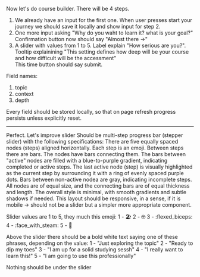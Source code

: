 Now let's do course builder. 
There will be 4 steps. 

1. We already have an input for the first one. 
When user presses start your journey we should save it locally and show input for step 2.
2. One more input asking "Why do you waht to learn it? what is your goal?"
Confirmation button now should say "Almost there ->"
3. A slider with values from 1 to 5. Label explain "How serious are you?". Tooltip explainining "This setting defines how deep will be your course and how difficult will be the accessment"  
This time button should say submit. 

Field names: 
1. topic
2. context
3. depth

Every field should be stored locally, so that on page refresh progress persists unless explicitly reset.

--- 

Perfect. Let's improve slider 
Should be multi-step progress bar (stepper slider) with the following specifications:
There are five equally spaced nodes (steps) aligned horizontally. Each step is an emoji. Between steps there are bars.
The nodes have bars connecting them. The bars between "active" nodes are filled with a blue-to-purple gradient, indicating completed or active steps.
The last active node (step) is visually highlighted as the current step by surrounding it with a ring of evenly spaced purple dots.
Bars between non-active nodea are gray, indicating incomplete steps.
All nodes are of equal size, and the connecting bars are of equal thickness and length.
The overall style is minimal, with smooth gradients and subtle shadows if needed.
This layout should be responsive, in a sense, if it is mobile -> should not be a slider but a simpler more appropriate component.

Slider values are 1 to 5, they much this emoji:
1 - :beach_umbrella:
2 - :nerd_face:
3 - :flexed_biceps:
4 - :face_with_steam:
5 - :exploding_head:

Above the slider there should be a bold white text saying one of these phrases, depending on the value:
1 - "Just exploring the topic"
2 - "Ready to dip my toes"
3 - "I am up for a solid studying sessh"
4 - "I really want to learn this!"
5 - "I am going to use this professionally"

Nothing should be under the slider
